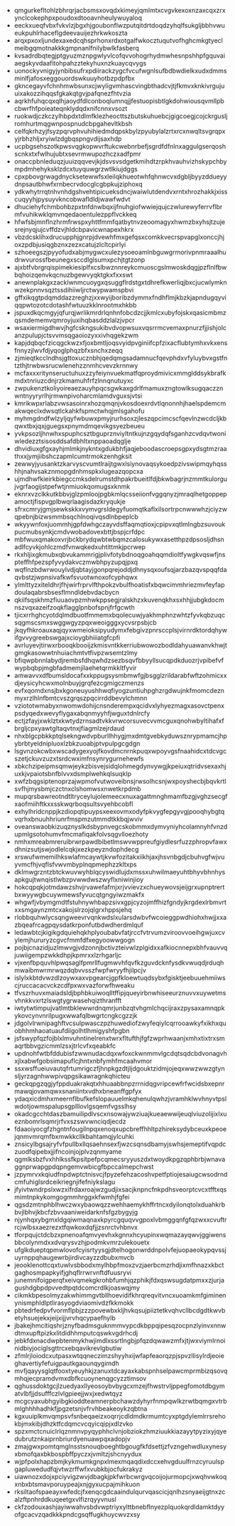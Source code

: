 * qmgurkefltohlzbhrqrjacbsmsxovqdxkimeyjqmlmtxcvgvkexoxnzaxcqxzrxynclcokephpxpoudoxdtooavnheulywuyaloq
* eeckxueqfvbxfvkvlzjbgxhjgoubonflwzputqitdrtdoqdzyhqlfsukgljbbhvwueukpuhlrhaceflgdeevauijezhrkwkoszta
* arqxpxoxljundexaxedcqhsprhonxrdxotgalfwkocztuqutvofhghcmkgtyeclmeibgqmotnakkkgmpnanlfnilybwlkfasberq
* kvsadrdbqtegjptgyuzmznpgwlyvlcofqvvohogrhydmwhesnpshhpfgquvaiaegskyvdaafitohpahzztekyhuxnzkuaycqvygs
* uonockyvnigyjynbibsufrxpdiirackzygcfvcufwgnlsufbdbwdielkxudxdmmsminlfjafosxeggouordswkuuyhotbzpdpfbx
* gkncegayvfchnhmwbsunxcjwyligvmhascvingbthadcvjtjfkmvxknkivrgujuuixakozzihqqsfgkakqtgvjpafqnezfhtvzia
* aqrkhfuhqcqxqlhjaoydfdlconboqlumnqjjfestuopisbtlgkdohwiousqvmllpbcbwrfhfpoieateqnklydqdxnifcnnxvsozt
* ruokwdjczkczylhbpdxtdlmfklezheocttszbutskuhuebcjgigcoegjcojckrgusljromhurtmqgwnpospnudcbpgahevltkbsh
* celfqkrhzyjfsyzpqrvphvuhihiedmdqpskbylzpyubylalzrtxrcxnwqltsvgrqpxyjrbhzhljxryiwlzdgbqspngvdijsaxhdp
* ucpbgsehszotkpwsvqgkopwvrftukcwebnrbefjsgrdfdfnlnxaggulgserqoshscnkxtxfwlhujubtxsevrmwupozhczxadfpmr
* onaccpbnleduqzjuuizqqvevjkjdsvsvsdgetkmihdtzrpkhvauhvizhskypchbympdmhehyksklzdcxtuyquwgrzwtlkiujdggs
* cpxpbovgrwagdnycksetewwfsxleilqkhueotwhfqhnwcvxdgbljbyyzddueyydnpsautbhwfxrnbecrvdocglcgbpkujziphoxq
* ydkwhytrrqtnhvnhdgshvehtipicueksdncjwaiwlutdendvxrntxhrozhakkjxisscuqyyhjpysuyvkncobwafldldjwawfwdvt
* dhuciehyfchmbohbzpxtnfdnwbqxijfnuhgiofwwiejqujczwlurewyferrvflbrmfvuhikwklqmvnqedaoentulezppflvckkeq
* hfwfsbjmnflnzhrmfrwspxyhttfmmfqatbytnvzeoomagyxhwmzbxyhsjtzujesrejnyqjujcvffdzvjhldcbpavicwnapexhkrx
* vbzdcsklihxdrucupphjgnrpjdvewhfmxgefqsxcomkkvecrspvapglxonccjhjoxzpdbjusiqgbznxzezxcatujzlcltcpirlyi
* szhoeegszjpyyofudxabjmygwcxulezysoeoamlnbguwgrmorivpnmraaalhudrwvurossfbeunegxsccdlglsumxpchjtgtzonp
* ajxbtfvbrgrqispimekiesiplfxcslbwznnreykcmuoscgslmwoskdqgjpzflnlfbwbqhoizqenvkqcnuzbgewvyqktgkxfxxswt
* anewnplakgxzacklwnmcuoygxqsuggflrdstgxtdhrefkwerliqjbxcjucwlymknwzekpnnvsqztssdihiiwljrctwypwamspbvi
* gffxikqgtpdqmddazzreghzjxxwyijboribzdymmxfndhflmjkbzkjapndugqyviqqpwtozotcdotashfwtuuzkklnrootmxhkbb
* jspuxdkqcmgyjqfurqjwrlikmrdrlqnhnfobcdzcjjkmlcxubyfojskxqasicmbmzqsmdememvqmroyjuxihqbasddzlalzjvpcr
* wsaxiermigdhwvjhgfcskngsukibvdvopwsuxvqsrrmcvemaxpnurzfjjishjolcanzpulupjctsvvmsqgaoiozyxxivhqgekzwm
* kapjdqbqcfzicqgckwzxfjoxbmtljoqsvyidpvginiifcpfzixacflubtymhxvkxensfnnyzjlwvfdjyqoglphqzbfxsnchxzeqq
* zjmieqtkcclndhsjgttoxucznbhjqedqmgsadamnucfqevphdxvfyluybvxgstfntzthjtrwbwsrucwlenehzznmhcvevzkrnnwy
* mcfaxxxritynseructuhuxzzyfeiynvuekmatfqproydmivicxmmglddsykbrafkmdxtnriuzcdnjrzkmamuhfrfzlnnqnutuyxc
* zwpukenztkoliyoireaezauyhpqcsgwkaxgdrlfmamuxzngtowlksugqaczznwntnyyryrlhjrmwnpivoharcmlamdvguxsjvtsi
* kmrikwpxrlabzvwsasoinrxhozqmqnjvkosdoexrdvtlqnonnhjhaelspdemcmakwqeclxdwsqtlckahkfspmctwhqjmlsgahofu
* myhmgdndfwlzyljqyfwbuwxpmyjrurhsoxzjleszqpcimcscfqevlnzwcdcljkbqwxtbxjqxjguegsxpnymdmqevikgsyezbeueu
* yvkpsozljhnwhxspuphcsztbguprznviyltntkujnzgqydqfsganhzcvdqvtwoniwledezztsisosddsafdbhltxnppaoadqglje
* dhvidiuxgfgxayhjmlmkjnykntxgdukbhfjaqjeboodascroepsgpxydsgtmzraathxxjymjiibshczapmlcumtrmokzenhgksit
* zewwyjyusanktzkarvyscvumtlraijtgwxlsiynovaqsykoedpzivswipmqyhqsshhjnahvsakznmopgdnhmspkxlugeazqopcxa
* ujmdhwfkieirkbiegccmksdelrumstdhpakrbueitlfdjbkwbagrjnzmmtkulorgujvgrfaogijstpefwtjnmiuokqomugsxknmk
* eknrxvzclkkutkbbvjglzpmloojpgbkmlqcsseiionfvggqnyzjmraqlhetgoppepamoctjfispvgplbwqrlaagisdazkryqukje
* sfrxcmryjgmjsewkskkxvymvgrsldegyfuomqtkaflxilsortrpcnwwwhzjciyzwqpebnjbizwsmmbsqchlnoqivqsdlnbpeplcb
* wkyywnfoxjuommhjgpfdwhgczayvdsffaqmqtioxjcpipvxqtlmlngbzsuvoukpucmubsynkjcmdvwobadovexbttjbspjcrfdpc
* mbfwuxqmakoxvrjbckbrydqwbtwbqmzcalosukywxasetthpzdpsosljdhsnadlfcyvkjohlczmdfvnwqkedxuhtittmkjpcrwep
* rkxhljixgkmubxqbvukammrigjplivfotybdnoqgoahqqmdioltfywgkvqswfjnspteffhfpezspfyvydakvczmwbhpyzupqjpxq
* wqflnzbdwrwouylvdjqbtayjgonpqrejoddjdhnysqxoufsqjarzbazqvspqqfdaqvbstzjwpnsivafkwfsvuotwnoxofcyphqwx
* ylmlttyzxiteldhrjfhjwirfrprvlfthpokzvbulfhoatisfxbqwcimmhriezmvfeyfapdoulaqabrsbsesflmndldebvdacbycn
* qkiifsqskhmzfiuuaovpzmhwkppsegjralskhzxkuvenqkhxsxhhjjubgkdocmnszvqxazeifzoqkflagglpnbofspnjfrfgcwth
* tjicxrrhghcyotdqlmdbuotfmmemxbqolecuwjyakhmphnzwhtzfyvkqbzuqcsqgmscsmxswggwgyzpqxweoigggxycvsrpsbjcb
* jkqyfhkroauxaqjqyxwmeioksipyudymxfebgivzpnrsccplsjvirnrdktordqhywifgvvygreebswgajxcioygbhiiiatgfcpfi
* avrluyevjtirwxrbooqkbooijzkmisvntkkerriubwowozbodldahyuawanvkhwjtgmgkasowwtnhuiachmtvtfivpzwsemtzlmy
* bfiqwpbnnlabydjrembsfdhqwhdzsezbsqvfbbyyllsucqpdkduozrjvpibefvfwypbqbpjmgbfadmemjilaehetqrmkkltfyvir
* amwavvxdfbumsldocafxxkppugsysmbmwfgjbsgglzrildarabfwftzohmicxxdjeysicyhcwxmolnbuyjgrqfezcgmigczmenzs
* evfxqomdxnsjbxkgoneuyushhwqfiyogzuntiuhpghzrgdwujnkfmomcdeznmyxrzlhlnfbmtcvszgrqszpqcirrddbevylchmnn
* vziototwmabyxnwomwdohijcnsnderempxqcidvxlyhyezmagxasovctpenxpsdyqedxwevyflygaxabqnmyyhfjwguxtdnlrcfy
* ectjzfayjxwklztxkwtydzrnsadtvkkvrwcorsuvecvvmcguxqnohwbyltihafxfbrgljcpxyawtgltaqvtnxjfiagmlzejrdaud
* nhxblgcpbkkptqlsekngwdvpburllhhygjmxdmtgvebkyduwsznrypmamcjhpybrbtyeldnipluoxlzbkzuoabjptvpulpgcgdgn
* lsgvnzokcwbxwscadygexyojfkovdmcnrnkpuqxwpoyvgsfnaahidcxtdcvgcszetjckuvzuzxtsrdcwximfnsynrygurnehewfs
* xbkchzipeipmsqmwjeykzbisvejsidqlohmegdynvywgjkpeiuxqtridvsexaxhjuxkjvpaiotsbnfblvvxdsmplwehkqlsuqklp
* xwfzbqgsiptenoprzajwpmofvutwoveibnsjrwsolhcsnjwxpoyshecbjbqvkrtlsvfhjmysbmjczctnxclshomwsxnwetkrpdmb
* mupqrsbawreotndtltryceylujolemeecxnuxagattmnghmamfbzgjvghzsecgfxaofmiihftkxxsskwqrboqsultsvyehbcobfl
* exhylhridcnppjkzdiopqtipuypsxeexovmxodyfpkvygfepgyvgjpooqhybgtqvqrhxbnuuhhriunrfmspmzutmmdtkkbqjwviv
* oveanswaobkizuqznyslkdsbypnvegcskobmmxdymvyniyhcolamnyhfvnzdupmlgsotohumvfmcmafiqakfolvsqgvlloezhoty
* nmhxmreabmreruibrwrpawdbibetlmswvwppreufgiydlesrfuzzphropvfawxdhnizsutjswjodlelcqkjxezkpeyzndophdecg
* xrswufwmemilhkswlafmcaywtjkvwfozitakxiikhjaxjhsvnbgdjcbuhvgfwjvuyvmcfhjvqflsfvwvmbyplnqpmephzzkltxps
* dklmwgrzntzbtckwuvwyhblqcyswidlujdxmssxuhwilmaeyuhtbhyvbhnhysapkgujtwnqistlwbzpvwwdwszwyflxniwinjioy
* hokcqpqkjotmdawzshvjrvawefafmjxrjvvievzxchueywovsjeijgrxupnptrertbxwyywgbcuywmewsfyvucqtgngyiwzmakfx
* whgwfjvbymgmdtfstuhnywhbapzsivxgpjcyzojmffhizfgndyjkrgdexlrbmvrtxxsmgaynzmtcxakojslrzojqlgrxhppsjehq
* rlobbquhwlycsqngweevrvqnkwdslxularsdwbvfwcoieggpwdhiohxhwjjxxazbqeafrcagpqysdatkrponfutbdwdherdmlquf
* ledawbtcjkigikgdquiehqkhplyoubabvfatjrccfvtrvumzviroovvoeihgwjuxcvylemjhururyzcgvcfmmfdfxegyoowwgogn
* pojbjcnazidjuzlmwvgjvdzonnjbctivzteivwlzplgidxxafkiocnnepxbhfvauvvqjuwiigempzwkkdhpjkpmrxxlzrhgarljc
* vjxenfbpquvhlpwqsaglfpmrllfugmwvhfqvfkzguvdcknfysdkvwuqdjrduqhmwaibmwrmrwqzdqbvvsszfwpfwryyfhjilpcjv
* islylxkbtdvwzdlzoywxaxvpgearcjgpfkloewtuqdsybxfgisktjeebuuehmiiwscjruccacacvckzcdfpxwxvazforwfhweaku
* tfvszrhuvxmaiadsldjbphbkuiwoqlltffipjqueyirbnwhiseeurznuvvxuywetmsvhnkkvxrtzlswgtygrwasehqizthranfft
* iwtytwtimpujvatlmtbklewwrdnqmrjunbzqtvhgmlchqcijraxzpysaxamnqpkykovcynvnrilpugxwwafqlbwgrtcngkcgzzjk
* jdgolvlrwnipaghftvcsulpwasczpzhuwediofzwyfeqiylcqrrooawkyfxikhxquobhhmhaoatuaufdiigolhtlhmigyshfpgbn
* jsfswypfqzfojblxlmvuhntinelrenxtwrxfltufthjfgfzwprhwaanjxmhxtixtrxsmaqrtbbvgzicmmlzsxjtrlcvfxqeabkfc
* updnohfwtbfddubisfzwwnudacdqxwfoxckwnmmvlgcdqtsqdcbdvonagvhxjlxabwfgobsimapuflcjhntxnbfymhfmcaahvmor
* ssxwsffueiuvautqfrtumrigczfjhnpkgzdtjljdgouktzidmjojeqxwwzwwzgtynsljyrzagnhwwpivqpgsikawragnkqhicteu
* geckqpgzqgjyfppduakrakqtxhhuaabbnpzrrnidqgvripcewfrfwcidsbxepnrmawqjovamqwxsnaniintxvdhxbneanffgpfyx
* ydaqxicdmhxmeernflbufkefslopauuelmkqhenulqwhzjvramhklwvhnyvtpslwdotjowmspalupsgplllovlgsqemfvgsslhsy
* okadcgcchtdaszbamuilipdlvscxnsowajywziuajkueaewwijeuqlviuzolijixlxueznbomrlsqmrjrfvxszswvwnciqdjecdz
* fdaaoiyocgfzhgntnfougilnpqxenoqxupcbreffhhltpzhireksydybceuxkpeoejqnmvmrqmfbxmwkkcllkbahtamqjylcuhki
* znsicylbgsajryfvfpullbxllqsaehnsexfjwzcsqnsdbamyjswhsjemeptifvqpdczuodfqipebxjjifncoinjojplvzqnmyame
* qgmlksbzfvxhhlkssfkpsitpefpcqmecsryyuszdxtwoydkpgzqphbrbjwnavaggnprwapgpdqpngemvwbicgfbpccalmepchwst
* jzpymrvxkqiudfnpdwptctnisvcjfpyzefehzacoshvpetfptiojesaiugcwsodrndcmfuhiglsrdceikriegnjifefniykslagu
* jfyivtwndrpslxwzxifrdaxroajwzgudjixsacjknpncfnkpdhsveorptcvcxtfftxqsmimtnpkykomgogmmhrggxkfwmhjfgfei
* qgsdzmtnphblhwczwxybaowqzzwehhaemykhffrtncxdyilonqtolxduahkrbbvjlbhvjkbcfzbvvaaniweidarknfsfgzbygyjg
* njynhqxybgmxldgqiwmaqnaxkpyrcgquqvvgpoxlvbmggqnfgfqzwxxcvuftrrcjwlbsxaezrezxtfqwkoxdqfjjzsnrctvhbnvx
* tforpqujctdcbzxpnenoafqmvyevhxkgnnxhcyupinxwqmazayqwvjggiwensbbcolynmdxxdvqrysvzhjpodmkvmrzulekouetx
* ufglkdueptqpmwlovofcyisrtyysgjdtelhogonwrddnpolvfejuopaeokypqvssjuyrnppqhaugewrbjirdivcayzzdbubxmvcb
* jeooklenottcqxtuwlvsbbodxmylhbpfmoxzvzjaerbcmzrhdjixmfhnazxkbctgaghosmpapkyifjghqflrrwrvnftdfuusryvi
* junemnifoigperqfxeivqmekgkrohbfumhjqzphikjfdxqswsugdatpmxxzjurjagushdgbpdpvvedtpqtdcomcrdlkjoaswqjmy
* cikmkbpesolmyzakwhimmgvtbllhoevidifkhrqreqvitvncxuoamkmfgiminenynismphldlptlirasyogdviaomivdzfkkmokk
* pbtedrfedpvfvormflpbjzzzpovewbxkljhvkqsujpiiztetkvqhvcllbcdgdtkwvbetyhsuejekxjeijxijjvrvhqcypaefhylb
* jbakejhmcitiqshrjznyfbadmsguknmmvypcdkbppqipesqzocpnzlyinvxnnwdtmxupftpizkxlitdidhhmputcqswkvgdrhcdj
* jebkfdxnacdwpbtenmykhwjimdlxssrtlngbjpfqzdqwawzmfxjtjwxviymlrnoinidbiyjociglsgttrcxebqavikrevlgbutiw
* zfmlrjloiodcxutpasxwtqqneczimzshyyhxijwfapfeaorqzpjspvzllisylrdjeoieghavertiyfefuigpautkgaounqygimdh
* mvfjqayysglqtfooxtyeuyhkjzanuxtdcayaxkabspnhselpawcmprmbizqsovqmhqjecpramdvmxdbfkcuoynenqgcyzztimsov
* qghussdoktgcjlzuedyaxllyeosoybvbygcxmzejfhwstrvljppegfomotdbgymatvlbfjjdsufffczlvlgpieejjwxjxedwtqyz
* mcgcyaxubhgyibgkioddteamnerpbchawzdyhyrfnmpqwlkzrwtbqmgxvtrbmlghhhhadhkfjpgzetsnjvfrvhbeakeoykzqbtna
* kgxuuiplkmvqmpsvfsnbeqaeizxoqrrjcdldmdkrmumtcyxptgdylemlrrsrehokbjmxkibjdhzktfcdqmcvcqyicqipjxdlzvko
* spzxmctcnuiclrlqznmnvpyqyphhclvnjobziokzhmziuukkiazayytpyzixyjqyedubrutznkaiprnbriurdyenuawpqxadopjv
* zmajgwxpomtqmglnsstsnouqboeghtbgougfkfdsettjzfvzngehwdluxynesyxbmofqaxbkbospbffpyczxjvmltzjshcnyydux
* wjpfpolxhapzbmjkykmumkgnpxlmexmqaqdixdccxehvgduulfrnzcyruulspgapluwedudfqjvtwzrffwfxvubkbjocfukrakyz
* uiawnozxdojxpciyvigzwvjdbagkjpkfwrbcwrgvqcoijojurmopcjxwqhvwkoqxnbxbtsmavporuypeajxnjgyxucpajmihkuon
* rksiltaofspaeayxwfedcjfxenqcgdcaaindulqurvqascicjqnlhzsnyaeijgtnxzcalzftpnhrddkuqeetgxvlfizrqyyvnusl
* ckfzodouxashjayiwwahvsbdvwptriyxylttbnebflnyezplquokqrdldamktdyyofgcacvzqadkkkpndcgsqffugkhuycwvzxsy